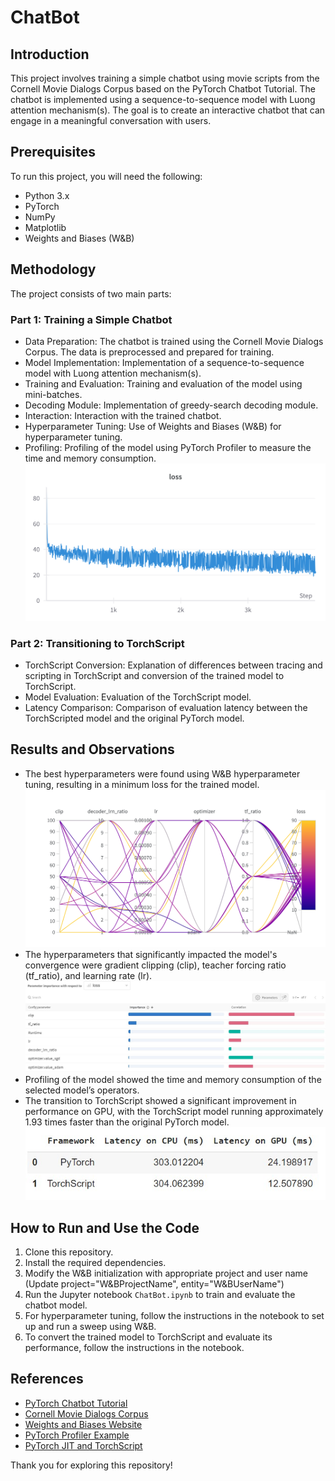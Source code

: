 # ChatBot

## Introduction
This project involves training a simple chatbot using movie scripts from the Cornell Movie Dialogs Corpus based on the PyTorch Chatbot Tutorial. The chatbot is implemented using a sequence-to-sequence model with Luong attention mechanism(s). The goal is to create an interactive chatbot that can engage in a meaningful conversation with users.

## Prerequisites
To run this project, you will need the following:
- Python 3.x
- PyTorch
- NumPy
- Matplotlib
- Weights and Biases (W&B)

## Methodology
The project consists of two main parts:

### Part 1: Training a Simple Chatbot
- Data Preparation: The chatbot is trained using the Cornell Movie Dialogs Corpus. The data is preprocessed and prepared for training.
- Model Implementation: Implementation of a sequence-to-sequence model with Luong attention mechanism(s).
- Training and Evaluation: Training and evaluation of the model using mini-batches.
- Decoding Module: Implementation of greedy-search decoding module.
- Interaction: Interaction with the trained chatbot.
- Hyperparameter Tuning: Use of Weights and Biases (W&B) for hyperparameter tuning.
- Profiling: Profiling of the model using PyTorch Profiler to measure the time and memory consumption.
![Training](images/BaiscRun.png)

### Part 2: Transitioning to TorchScript
- TorchScript Conversion: Explanation of differences between tracing and scripting in TorchScript and conversion of the trained model to TorchScript.
- Model Evaluation: Evaluation of the TorchScript model.
- Latency Comparison: Comparison of evaluation latency between the TorchScripted model and the original PyTorch model.

## Results and Observations
- The best hyperparameters were found using W&B hyperparameter tuning, resulting in a minimum loss for the trained model.
![W&B](images/sweepimage.png)
- The hyperparameters that significantly impacted the model's convergence were gradient clipping (clip), teacher forcing ratio (tf_ratio), and learning rate (lr).
![Hyperparameter](images/parameter_loss.jpg)
- Profiling of the model showed the time and memory consumption of the selected model’s operators.
- The transition to TorchScript showed a significant improvement in performance on GPU, with the TorchScript model running approximately 1.93 times faster than the original PyTorch model.
![Table](images/dftable.jpg)

## How to Run and Use the Code
1. Clone this repository.
2. Install the required dependencies.
3. Modify the W&B initialization with appropriate project and user name (Update project="W&BProjectName", entity="W&BUserName")
4. Run the Jupyter notebook `ChatBot.ipynb` to train and evaluate the chatbot model.
5. For hyperparameter tuning, follow the instructions in the notebook to set up and run a sweep using W&B.
6. To convert the trained model to TorchScript and evaluate its performance, follow the instructions in the notebook.

## References
- [PyTorch Chatbot Tutorial](https://pytorch.org/tutorials/beginner/chatbot_tutorial.html)
- [Cornell Movie Dialogs Corpus](https://www.cs.cornell.edu/~cristian/Cornell_Movie-Dialogs_Corpus.html)
- [Weights and Biases Website](https://wandb.ai/site)
- [PyTorch Profiler Example](https://pytorch.org/tutorials/recipes/recipes/profiler_recipe.html)
- [PyTorch JIT and TorchScript](https://towardsdatascience.com/pytorch-jit-and-torchscript-c2a77bac0fff)

Thank you for exploring this repository!
